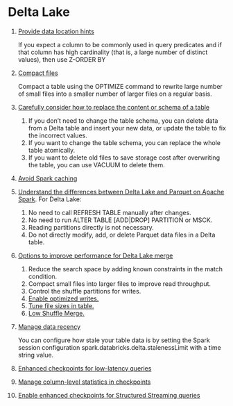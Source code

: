 # Delta Lake

1. [Provide data location hints](https://docs.databricks.com/delta/best-practices.html#provide-data-location-hints)
    
    If you expect a column to be commonly used in query predicates and if that column has high cardinality (that is, a large number of distinct values), then use Z-ORDER BY

2. [Compact files](https://docs.databricks.com/delta/best-practices.html#compact-files)
    
    Compact a table using the OPTIMIZE command to rewrite large number of small files into a smaller number of larger files on a regular basis.

3. [Carefully consider how to replace the content or schema of a table](https://docs.databricks.com/delta/best-practices.html#replace-the-content-or-schema-of-a-table)
    1. If you don’t need to change the table schema, you can delete data from a Delta table and insert your new data, or update the table to fix the incorrect values.
    2. If you want to change the table schema, you can replace the whole table atomically. 
    3. If you want to delete old files to save storage cost after overwriting the table, you can use VACUUM to delete them.
4. [Avoid Spark caching](https://docs.databricks.com/delta/best-practices.html#spark-caching)
5. [Understand the differences between Delta Lake and Parquet on Apache Spark](https://docs.databricks.com/delta/best-practices.html#differences-between-delta-lake-and-parquet-on-apache-spark). For Delta Lake:
    1. No need to call REFRESH TABLE manually after changes.
    2. No need to run ALTER TABLE [ADD|DROP] PARTITION or MSCK.
    3. Reading partitions directly is not necessary.
    4. Do not directly modify, add, or delete Parquet data files in a Delta table.
6. [Options to improve performance for Delta Lake merge](https://docs.databricks.com/delta/best-practices.html#improve-performance-for-delta-lake-merge)
    1. Reduce the search space by adding known constraints in the match condition.
    2. Compact small files into larger files to improve read throughput.
    3. Control the shuffle partitions for writes.
    4. [Enable optimized writes.](https://docs.databricks.com/optimizations/auto-optimize.html#how-auto-optimize-works)
    5. [Tune file sizes in table.](https://docs.databricks.com/delta/tune-file-size.html)
    6. [Low Shuffle Merge.](https://docs.databricks.com/optimizations/low-shuffle-merge.html)
7. [Manage data recency](https://docs.databricks.com/delta/best-practices.html#manage-data-recency)
    
    You can configure how stale your table data is by setting the Spark session configuration spark.databricks.delta.stalenessLimit with a time string value. 

8. [Enhanced checkpoints for low-latency queries](https://docs.databricks.com/delta/best-practices.html#enhanced-checkpoints-for-low-latency-queries)
9. [Manage column-level statistics in checkpoints](https://docs.databricks.com/delta/best-practices.html#manage-column-level-statistics-in-checkpoints)
10. [Enable enhanced checkpoints for Structured Streaming queries](https://docs.databricks.com/delta/best-practices.html#enable-enhanced-checkpoints-for-structured-streaming-queries)